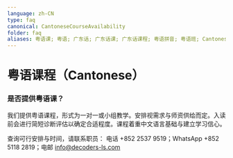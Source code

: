 ```yaml
---
language: zh-CN
type: faq
canonical: CantoneseCourseAvailability
folder: faq
aliases: 粤语课; 粤语; 广东话; 广东话课; 广东话课程; 粤语拼音; 粤语班; Cantonese course; 有没有粤语; 儿童粤语
---
```

# 粤语课程（Cantonese）

### 是否提供粤语课？
我们提供粤语课程，形式为一对一或小组教学。安排视需求与师资供给而定。入读前会进行简短诊断评估以确定合适程度。课程着重中文语言基础与建立学习信心。

查询可行安排与时间，请联系职员：
电话 +852 2537 9519；WhatsApp +852 5118 2819；电邮 info@decoders-ls.com